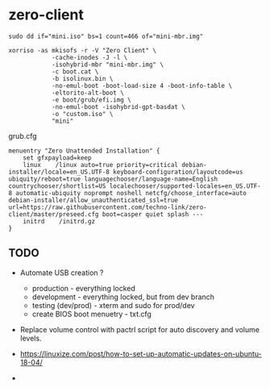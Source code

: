 # zero-client

```
sudo dd if="mini.iso" bs=1 count=466 of="mini-mbr.img"
```

```
xorriso -as mkisofs -r -V "Zero Client" \
            -cache-inodes -J -l \
            -isohybrid-mbr "mini-mbr.img" \
            -c boot.cat \
            -b isolinux.bin \
            -no-emul-boot -boot-load-size 4 -boot-info-table \
            -eltorito-alt-boot \
            -e boot/grub/efi.img \
            -no-emul-boot -isohybrid-gpt-basdat \
            -o "custom.iso" \
            "mini"
```


grub.cfg

```
menuentry "Zero Unattended Installation" {
    set gfxpayload=keep
    linux    /linux auto=true priority=critical debian-installer/locale=en_US.UTF-8 keyboard-configuration/layoutcode=us ubiquity/reboot=true languagechooser/language-name=English countrychooser/shortlist=US localechooser/supported-locales=en_US.UTF-8 automatic-ubiquity noprompt noshell netcfg/choose_interface=auto debian-installer/allow_unauthenticated_ssl=true url=https://raw.githubusercontent.com/techno-link/zero-client/master/preseed.cfg boot=casper quiet splash ---
    initrd    /initrd.gz
}
```

## TODO

+ Automate USB creation ?
    - production - everything locked
    - development - everything locked, but from dev branch
    - testing (dev/prod) - xterm and sudo for prod/dev
    - create BIOS boot menuetry - txt.cfg
    
+ Replace volume control with pactrl script for auto discovery and volume levels.
+ https://linuxize.com/post/how-to-set-up-automatic-updates-on-ubuntu-18-04/
-
